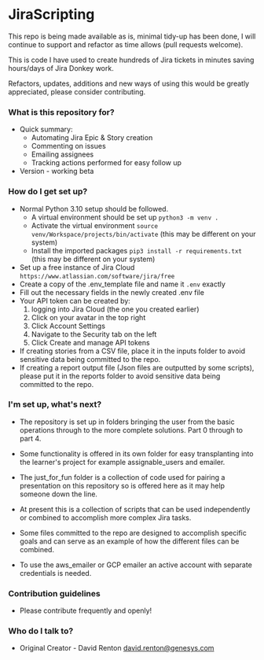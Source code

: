 # JiraScripting

This repo is being made available as is, minimal tidy-up has been done, I will continue to support and refactor as time allows (pull requests welcome).

This is code I have used to create hundreds of Jira tickets in minutes saving hours/days of Jira Donkey work.

Refactors, updates, additions and new ways of using this would be greatly appreciated, please consider contributing. 

### What is this repository for? ###

* Quick summary:
  * Automating Jira Epic & Story creation
  * Commenting on issues
  * Emailing assignees
  * Tracking actions performed for easy follow up
* Version - working beta


### How do I get set up? ###
* Normal Python 3.10 setup should be followed.
  * A virtual environment should be set up `python3 -m venv .`
  * Activate the virtual environment `source venv/Workspace/projects/bin/activate` (this may be different on your system)
  * Install the imported packages `pip3 install -r requirements.txt` (this may be different on your system)
* Set up a free instance of Jira Cloud `https://www.atlassian.com/software/jira/free`
* Create a copy of the .env_template file and name it `.env` exactly
* Fill out the necessary fields in the newly created .env file
* Your API token can be created by: 
  1. logging into Jira Cloud (the one you created earlier)
  2. Click on your avatar in the top right
  3. Click Account Settings
  4. Navigate to the Security tab on the left
  5. Click Create and manage API tokens
* If creating stories from a CSV file, place it in the inputs folder to avoid sensitive data being committed to the repo.
* If creating a report output file (Json files are outputted by some scripts), please put it in the reports folder to avoid sensitive data being committed to the repo.


### I'm set up, what's next? ###
* The repository is set up in folders bringing the user from the basic operations through to the more complete solutions. Part 0 through to part 4.
* Some functionality is offered in its own folder for easy transplanting into the learner's project for example assignable_users and emailer.
* The just_for_fun folder is a collection of code used for pairing a presentation on this repository so is offered here as it may help someone down the line.



* At present this is a collection of scripts that can be used independently or combined to accomplish more complex Jira tasks. 
* Some files committed to the repo are designed to accomplish specific goals and can serve as an example of how the different files can be combined.
* To use the aws_emailer or GCP emailer an active account with separate credentials is needed. 


### Contribution guidelines ###

* Please contribute frequently and openly!

### Who do I talk to? ###

* Original Creator - David Renton david.renton@genesys.com
